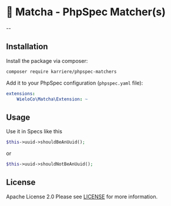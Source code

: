 # :tea: Matcha - PhpSpec Matcher(s)
--

## Installation

Install the package via composer:

```bash
composer require karriere/phpspec-matchers
```

Add it to your PhpSpec configuration (`phpspec.yaml` file):

```yaml
extensions:
    WieloCo\Matcha\Extension: ~
```

## Usage

Use it in Specs like this

```php
$this->uuid->shouldBeAnUuid();
```
or

```php
$this->uuid->shouldNotBeAnUuid();
```

## License

Apache License 2.0 Please see [LICENSE](LICENSE) for more information.
